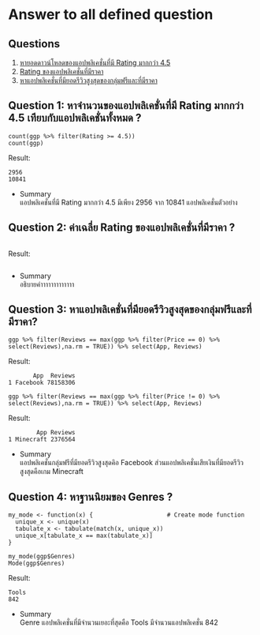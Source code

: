 # Answer to all defined question
## Questions
1. [หายอดดาวน์โหลดของแอปพลิเคชั่นที่มี Rating มากกว่า 4.5](https://github.com/sit-2021-int214/023-Google_Play_Store_Apps/tree/main/term%20assignment/Midterm#question-1-%E0%B8%AB%E0%B8%B2%E0%B8%A2%E0%B8%AD%E0%B8%94%E0%B8%94%E0%B8%B2%E0%B8%A7%E0%B8%99%E0%B9%8C%E0%B9%82%E0%B8%AB%E0%B8%A5%E0%B8%94%E0%B8%82%E0%B8%AD%E0%B8%87%E0%B9%81%E0%B8%AD%E0%B8%9B%E0%B8%9E%E0%B8%A5%E0%B8%B4%E0%B9%80%E0%B8%84%E0%B8%8A%E0%B8%B1%E0%B9%88%E0%B8%99%E0%B8%97%E0%B8%B5%E0%B9%88%E0%B8%A1%E0%B8%B5-rating-%E0%B8%A1%E0%B8%B2%E0%B8%81%E0%B8%81%E0%B8%A7%E0%B9%88%E0%B8%B2-45-)
2. [Rating ของแอปพลิเคชั่นที่มีราคา](https://github.com/sit-2021-int214/023-Google_Play_Store_Apps/tree/main/term%20assignment/Midterm#question-2-ating-%E0%B8%82%E0%B8%AD%E0%B8%87%E0%B9%81%E0%B8%AD%E0%B8%9B%E0%B8%9E%E0%B8%A5%E0%B8%B4%E0%B9%80%E0%B8%84%E0%B8%8A%E0%B8%B1%E0%B9%88%E0%B8%99%E0%B8%97%E0%B8%B5%E0%B9%88%E0%B8%A1%E0%B8%B5%E0%B8%A3%E0%B8%B2%E0%B8%84%E0%B8%B2-)
3. [หาแอปพลิเคชั่นที่มียอดรีวิวสูงสุดของกลุ่มฟรีและที่มีราคา](https://github.com/sit-2021-int214/023-Google_Play_Store_Apps/tree/main/term%20assignment/Midterm#question-3-%E0%B8%AB%E0%B8%B2%E0%B9%81%E0%B8%AD%E0%B8%9B%E0%B8%9E%E0%B8%A5%E0%B8%B4%E0%B9%80%E0%B8%84%E0%B8%8A%E0%B8%B1%E0%B9%88%E0%B8%99%E0%B8%97%E0%B8%B5%E0%B9%88%E0%B8%A1%E0%B8%B5%E0%B8%A2%E0%B8%AD%E0%B8%94%E0%B8%A3%E0%B8%B5%E0%B8%A7%E0%B8%B4%E0%B8%A7%E0%B8%AA%E0%B8%B9%E0%B8%87%E0%B8%AA%E0%B8%B8%E0%B8%94%E0%B8%82%E0%B8%AD%E0%B8%87%E0%B8%81%E0%B8%A5%E0%B8%B8%E0%B9%88%E0%B8%A1%E0%B8%9F%E0%B8%A3%E0%B8%B5%E0%B9%81%E0%B8%A5%E0%B8%B0%E0%B8%97%E0%B8%B5%E0%B9%88%E0%B8%A1%E0%B8%B5%E0%B8%A3%E0%B8%B2%E0%B8%84%E0%B8%B2)

## Question 1: หาจำนวนของแอปพลิเคชั่นที่มี Rating มากกว่า 4.5 เทียบกับแอปพลิเคชั่นทั้งหมด ?
```
count(ggp %>% filter(Rating >= 4.5))
count(ggp)
```
Result:

```
2956
10841
```
- Summary <br>
แอปพลิเคชั่นที่มี Rating มากกว่า 4.5 มีเพียง 2956 จาก 10841 แอปพลิเคชั่นตัวอย่าง
## Question 2: ค่าเฉลี่ย Rating ของแอปพลิเคชั่นที่มีราคา ?
```

```
Result:

```
```
- Summary <br>
อธิบายค่าาาาาาาาาาาาา
## Question 3: หาแอปพลิเคชั่นที่มียอดรีวิวสูงสุดของกลุ่มฟรีและที่มีราคา?
```
ggp %>% filter(Reviews == max(ggp %>% filter(Price == 0) %>% select(Reviews),na.rm = TRUE)) %>% select(App, Reviews)
```
Result:
```
       App  Reviews
1 Facebook 78158306
```
```
ggp %>% filter(Reviews == max(ggp %>% filter(Price != 0) %>% select(Reviews),na.rm = TRUE)) %>% select(App, Reviews)
```
Result:
```
        App Reviews
1 Minecraft 2376564
```
- Summary <br>
แอปพลิเคชั่นกลุ่มฟรีที่มียอดรีวิวสูงสุดคิอ Facebook ส่วนแอปพลิเคชั่นเสียเงินที่มียอดรีวิวสูงสุดคือเกม Minecraft

## Question 4: หาฐานนิยมของ Genres ?
```
my_mode <- function(x) {                     # Create mode function 
  unique_x <- unique(x)
  tabulate_x <- tabulate(match(x, unique_x))
  unique_x[tabulate_x == max(tabulate_x)]
}

my_mode(ggp$Genres)
Mode(ggp$Genres)
```
Result:

```
Tools
842
```
- Summary <br>
Genre แอปพลิเคชั่นที่มีจำนวนเยอะที่สุดคือ Tools มีจำนวนแอปพลิเคชั่น 842

